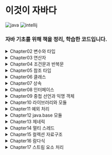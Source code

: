 # 이것이 자바다

![java](https://img.shields.io/badge/Java-24.0.1-blue)
![intellij](https://img.shields.io/badge/IntelliJ%20IDEA%20Community%20Edition-2025.1-lightslategray)

### 자바 기초를 위해 책을 정리, 학습한 코드입니다.

<details>
  <summary>
    Chapter02 변수와 타입
  </summary>

  ___
  &nbsp;&nbsp;&nbsp;&nbsp;&nbsp;2.1 변수 선언
  
  &nbsp;&nbsp;&nbsp;&nbsp;&nbsp;[변수 초기화](https://github.com/w00lam/this-is-java/blob/master/src/ch02/sec01/VariableInitializationExample.java)
  &nbsp;&nbsp;&nbsp;&nbsp;&nbsp;[변수 활용](https://github.com/w00lam/this-is-java/blob/master/src/ch02/sec01/VariableUseExample.java)
  &nbsp;&nbsp;&nbsp;&nbsp;&nbsp;[변수 교환](https://github.com/w00lam/this-is-java/blob/master/src/ch02/sec01/VariableExchangeExample.java)
  ___
  &nbsp;&nbsp;&nbsp;&nbsp;&nbsp;2.2 정수 타입

  &nbsp;&nbsp;&nbsp;&nbsp;&nbsp;[다양한 정수 리터럴](https://github.com/w00lam/this-is-java/blob/master/src/ch02/sec02/IntegerLiteralExample.java)
  &nbsp;&nbsp;&nbsp;&nbsp;&nbsp;[Byte 타입](https://github.com/w00lam/this-is-java/blob/master/src/ch02/sec02/ByteExample.java)
  &nbsp;&nbsp;&nbsp;&nbsp;&nbsp;[Long 타입](https://github.com/w00lam/this-is-java/blob/master/src/ch02/sec02/LongExample.java)
  ___
  &nbsp;&nbsp;&nbsp;&nbsp;&nbsp;2.3 문자 타입

  &nbsp;&nbsp;&nbsp;&nbsp;&nbsp;[문자 타입 예제](https://github.com/w00lam/this-is-java/blob/master/src/ch02/sec03/CharExample.java)
  ___
  &nbsp;&nbsp;&nbsp;&nbsp;&nbsp;2.4 실수 타입

  &nbsp;&nbsp;&nbsp;&nbsp;&nbsp;[실수 타입 예제](https://github.com/w00lam/this-is-java/blob/master/src/ch02/sec04/FloatDoubleExample.java)
  ___
  &nbsp;&nbsp;&nbsp;&nbsp;&nbsp;2.5 논리 타입
  
  &nbsp;&nbsp;&nbsp;&nbsp;&nbsp;[논리 타입 예제](https://github.com/w00lam/this-is-java/blob/master/src/ch02/sec05/BooleanExample.java)
  ___
  &nbsp;&nbsp;&nbsp;&nbsp;&nbsp;2.6 문자열 타입
  
  &nbsp;&nbsp;&nbsp;&nbsp;&nbsp;[이스케이프 문자 사용](https://github.com/w00lam/this-is-java/blob/master/src/ch02/sec06/StringExample.java)
  &nbsp;&nbsp;&nbsp;&nbsp;&nbsp;[텍스트 블록 문법](https://github.com/w00lam/this-is-java/blob/master/src/ch02/sec06/TextBlockExample.java)
  ___
  &nbsp;&nbsp;&nbsp;&nbsp;&nbsp;2.7 자동 타입 변환
  
  &nbsp;&nbsp;&nbsp;&nbsp;&nbsp;[자동 타입 변환 예제](https://github.com/w00lam/this-is-java/blob/master/src/ch02/sec07/PromotionExample.java)
  ___
  &nbsp;&nbsp;&nbsp;&nbsp;&nbsp;2.8 강제 타입 변환

  &nbsp;&nbsp;&nbsp;&nbsp;&nbsp;[강제 타입 변환 예제](https://github.com/w00lam/this-is-java/blob/master/src/ch02/sec08/CastingExample.java)
  ___
  &nbsp;&nbsp;&nbsp;&nbsp;&nbsp;2.9 연산식에서 자동 타입 변환
  
  &nbsp;&nbsp;&nbsp;&nbsp;&nbsp;[자동 타입 변환](https://github.com/w00lam/this-is-java/blob/master/src/ch02/sec09/OperationPromotionExample.java)
  &nbsp;&nbsp;&nbsp;&nbsp;&nbsp;[결합 연산](https://github.com/w00lam/this-is-java/blob/master/src/ch02/sec09/StringConcatExample.java)
  ___
  &nbsp;&nbsp;&nbsp;&nbsp;&nbsp;2.10 문자열을 기본 타입으로 변환
  
  &nbsp;&nbsp;&nbsp;&nbsp;&nbsp;[문자열을 기본 타입으로 변환 예제](https://github.com/w00lam/this-is-java/blob/master/src/ch02/sec10/PrimitiveAndStringConversionExample.java)
  ___
  &nbsp;&nbsp;&nbsp;&nbsp;&nbsp;2.11 변수 사용 범위
  
  &nbsp;&nbsp;&nbsp;&nbsp;&nbsp;[변수 사용 범위 예제](https://github.com/w00lam/this-is-java/blob/master/src/ch02/sec11/VariableScopeExample.java)
  ___
  &nbsp;&nbsp;&nbsp;&nbsp;&nbsp;2.12 콘솔로 변수값 출력
  
  &nbsp;&nbsp;&nbsp;&nbsp;&nbsp;[콘솔로 변수값 출력 예제](https://github.com/w00lam/this-is-java/blob/master/src/ch02/sec12/PrintExample.java)
  ___
  &nbsp;&nbsp;&nbsp;&nbsp;&nbsp;2.13 키보드 입력 데이터를 변수에 저장
  
  &nbsp;&nbsp;&nbsp;&nbsp;&nbsp;[Scanner](https://github.com/w00lam/this-is-java/blob/master/src/ch02/sec13/ScannerExample.java)
  ___
</details>

<details>
  <summary>
    Chapter03 연산자
  </summary>
  
  ___
  &nbsp;&nbsp;&nbsp;&nbsp;&nbsp;3.1 부호/증감 연산자

  &nbsp;&nbsp;&nbsp;&nbsp;&nbsp;[부호 연산](https://github.com/w00lam/this-is-java/blob/master/src/ch03/sec01/SignOperatorExample.java)
  &nbsp;&nbsp;&nbsp;&nbsp;&nbsp;[증감 연산](https://github.com/w00lam/this-is-java/blob/master/src/ch03/sec01/IncreaseDecreaseOperatorExample.java)
  ___
  &nbsp;&nbsp;&nbsp;&nbsp;&nbsp;3.2 산술 연산자
  
  &nbsp;&nbsp;&nbsp;&nbsp;&nbsp;[산술 연산자 예제](https://github.com/w00lam/this-is-java/blob/master/src/ch03/sec02/ArithmeticOperatorExample.java)
  ___
  &nbsp;&nbsp;&nbsp;&nbsp;&nbsp;3.3 오버플로우와 언더플로우

  &nbsp;&nbsp;&nbsp;&nbsp;&nbsp;[오버/언더플로우](https://github.com/w00lam/this-is-java/blob/master/src/ch03/sec03/OverflowUnderflowExample.java)
  ___
  &nbsp;&nbsp;&nbsp;&nbsp;&nbsp;3.4 정확한 계산은 정수 연산으로

  &nbsp;&nbsp;&nbsp;&nbsp;&nbsp;[실수 타입](https://github.com/w00lam/this-is-java/blob/master/src/ch03/sec04/AccuracyExample1.java)
  &nbsp;&nbsp;&nbsp;&nbsp;&nbsp;[정수 타입](https://github.com/w00lam/this-is-java/blob/master/src/ch03/sec04/AccuracyExample2.java)
  ___
  &nbsp;&nbsp;&nbsp;&nbsp;&nbsp;3.5 나눗셈 연산 후 NaN과 Infinity 처리

  &nbsp;&nbsp;&nbsp;&nbsp;&nbsp;[isInfinite과 isNaN](https://github.com/w00lam/this-is-java/blob/master/src/ch03/sec05/InfinityAndNaNCheckExample.java)
  ___
  &nbsp;&nbsp;&nbsp;&nbsp;&nbsp;3.6 비교 연산자

  &nbsp;&nbsp;&nbsp;&nbsp;&nbsp;[비교 연산자 예제](https://github.com/w00lam/this-is-java/blob/master/src/ch03/sec06/CompareOperatorExample.java)
  ___
  &nbsp;&nbsp;&nbsp;&nbsp;&nbsp;3.7 논리 연산자

  &nbsp;&nbsp;&nbsp;&nbsp;&nbsp;[논리 연산자 예제](https://github.com/w00lam/this-is-java/blob/master/src/ch03/sec07/LogicalOperatorExample.java)
  ___
  &nbsp;&nbsp;&nbsp;&nbsp;&nbsp;3.8 비트 논리 연산자

  &nbsp;&nbsp;&nbsp;&nbsp;&nbsp;[비트 논리 연산자 예제](https://github.com/w00lam/this-is-java/blob/master/src/ch03/sec08/BitLogicalExample.java)
  ___
  &nbsp;&nbsp;&nbsp;&nbsp;&nbsp;3.9 비트 이동 연산자

  &nbsp;&nbsp;&nbsp;&nbsp;&nbsp;[이동 연산](https://github.com/w00lam/this-is-java/blob/master/src/ch03/sec09/BitShiftExample1.java)
  &nbsp;&nbsp;&nbsp;&nbsp;&nbsp;[byte 출력](https://github.com/w00lam/this-is-java/blob/master/src/ch03/sec09/BitShiftExample2.java)
  ___
  &nbsp;&nbsp;&nbsp;&nbsp;&nbsp;3.10 대입 연산자

  &nbsp;&nbsp;&nbsp;&nbsp;&nbsp;[대입 연산자 예제](https://github.com/w00lam/this-is-java/blob/master/src/ch03/sec10/AssignmentOperatorExample.java)
  ___
  &nbsp;&nbsp;&nbsp;&nbsp;&nbsp;3.11 삼항(조건) 연산자

  &nbsp;&nbsp;&nbsp;&nbsp;&nbsp;[삼항(조건) 연산자 예제](https://github.com/w00lam/this-is-java/blob/master/src/ch03/sec11/ConditionalOperationExample.java)
  ___
  &nbsp;&nbsp;&nbsp;&nbsp;&nbsp;확인문제

  &nbsp;&nbsp;&nbsp;&nbsp;&nbsp;[Q3](https://github.com/w00lam/this-is-java/blob/master/src/ch03/quiz/Q3/Example.java)
  &nbsp;&nbsp;&nbsp;&nbsp;&nbsp;[Q4](https://github.com/w00lam/this-is-java/blob/master/src/ch03/quiz/Q4/Example.java)
  &nbsp;&nbsp;&nbsp;&nbsp;&nbsp;[Q7](https://github.com/w00lam/this-is-java/blob/master/src/ch03/quiz/Q7/Example.java)
</details>

<details>
  <summary>
    Chapter04 조건문과 반복문
  </summary>
  
  ___
  &nbsp;&nbsp;&nbsp;&nbsp;&nbsp;4.2 if 문
  
  &nbsp;&nbsp;&nbsp;&nbsp;&nbsp;[if 문](https://github.com/w00lam/this-is-java/blob/master/src/ch04/sec02/IfExample.java)
  &nbsp;&nbsp;&nbsp;&nbsp;&nbsp;[if-else 문](https://github.com/w00lam/this-is-java/blob/master/src/ch04/sec02/IfElseExample.java)
  &nbsp;&nbsp;&nbsp;&nbsp;&nbsp;[else-if 문](https://github.com/w00lam/this-is-java/blob/master/src/ch04/sec02/IfElseIfElseExample.java)
  &nbsp;&nbsp;&nbsp;&nbsp;&nbsp;[주사위](https://github.com/w00lam/this-is-java/blob/master/src/ch04/sec02/IfDiceExample.java)
  &nbsp;&nbsp;&nbsp;&nbsp;&nbsp;[if 중첩문](https://github.com/w00lam/this-is-java/blob/master/src/ch04/sec02/IfNestedExample.java)
  ___
  &nbsp;&nbsp;&nbsp;&nbsp;&nbsp;4.3 switch 문 
  
  &nbsp;&nbsp;&nbsp;&nbsp;&nbsp;[주사위](https://github.com/w00lam/this-is-java/blob/master/src/ch04/sec03/SwitchExample.java)
  &nbsp;&nbsp;&nbsp;&nbsp;&nbsp;[switch 문(no break)](https://github.com/w00lam/this-is-java/blob/master/src/ch04/sec03/SwitchNoBreakCaseExample.java)
  &nbsp;&nbsp;&nbsp;&nbsp;&nbsp;[switch 문(char 타입 변수)](https://github.com/w00lam/this-is-java/blob/master/src/ch04/sec03/SwitchCharExample.java)
  &nbsp;&nbsp;&nbsp;&nbsp;&nbsp;[switch 문(표현식)](https://github.com/w00lam/this-is-java/blob/master/src/ch04/sec03/SwitchExpressionsExample.java)
  &nbsp;&nbsp;&nbsp;&nbsp;&nbsp;[switch 문(yield)](https://github.com/w00lam/this-is-java/blob/master/src/ch04/sec03/SwitchValueExample.java)
  ___
  &nbsp;&nbsp;&nbsp;&nbsp;&nbsp;4.4 for 문

  &nbsp;&nbsp;&nbsp;&nbsp;&nbsp;[1~10까지 출력](https://github.com/w00lam/this-is-java/blob/master/src/ch04/sec04/PrintFrom1To10Example.java)
  &nbsp;&nbsp;&nbsp;&nbsp;&nbsp;[1~100까지 합](https://github.com/w00lam/this-is-java/blob/master/src/ch04/sec04/SumFrom1To100Example.java)
  &nbsp;&nbsp;&nbsp;&nbsp;&nbsp;[초기화식에서 부동 소수점 사용](https://github.com/w00lam/this-is-java/blob/master/src/ch04/sec04/FloatCounterExample.java)
  &nbsp;&nbsp;&nbsp;&nbsp;&nbsp;[구구단](https://github.com/w00lam/this-is-java/blob/master/src/ch04/sec04/MultiplicationTableExample.java)
  ___
  &nbsp;&nbsp;&nbsp;&nbsp;&nbsp;4.5 while 문

  &nbsp;&nbsp;&nbsp;&nbsp;&nbsp;[1~10까지 출력](https://github.com/w00lam/this-is-java/blob/master/src/ch04/sec05/PrintFrom1To10Example.java)
  &nbsp;&nbsp;&nbsp;&nbsp;&nbsp;[1~100까지 합](https://github.com/w00lam/this-is-java/blob/master/src/ch04/sec05/SumFrom1To100Example.java)
  &nbsp;&nbsp;&nbsp;&nbsp;&nbsp;[while(true)](https://github.com/w00lam/this-is-java/blob/master/src/ch04/sec05/KeyControlExample.java)
  ___
  &nbsp;&nbsp;&nbsp;&nbsp;&nbsp;4.6 do-while 문

  &nbsp;&nbsp;&nbsp;&nbsp;&nbsp;[do-while 문 예제](https://github.com/w00lam/this-is-java/blob/master/src/ch04/sec06/DoWhileExample.java)
  ___
  &nbsp;&nbsp;&nbsp;&nbsp;&nbsp;4.7 break 문

  &nbsp;&nbsp;&nbsp;&nbsp;&nbsp;[주사위](https://github.com/w00lam/this-is-java/blob/master/src/ch04/sec07/BreakExample.java)
  &nbsp;&nbsp;&nbsp;&nbsp;&nbsp;[라벨(Outter)](https://github.com/w00lam/this-is-java/blob/master/src/ch04/sec07/BreakOutterExample.java)
  ___
  &nbsp;&nbsp;&nbsp;&nbsp;&nbsp;4.8 continue 문

  &nbsp;&nbsp;&nbsp;&nbsp;&nbsp;[continue 문 예제](https://github.com/w00lam/this-is-java/blob/master/src/ch04/sec08/ContinueExample.java)
  ___
  &nbsp;&nbsp;&nbsp;&nbsp;&nbsp;확인문제

  &nbsp;&nbsp;&nbsp;&nbsp;&nbsp;[Q2](https://github.com/w00lam/this-is-java/blob/master/src/ch04/quiz/Q2/Example.java)
  &nbsp;&nbsp;&nbsp;&nbsp;&nbsp;[Q3](https://github.com/w00lam/this-is-java/blob/master/src/ch04/quiz/Q3/Example.java)
  &nbsp;&nbsp;&nbsp;&nbsp;&nbsp;[Q4](https://github.com/w00lam/this-is-java/blob/master/src/ch04/quiz/Q4/Example.java)
  &nbsp;&nbsp;&nbsp;&nbsp;&nbsp;[Q5](https://github.com/w00lam/this-is-java/blob/master/src/ch04/quiz/Q5/Example.java)
  &nbsp;&nbsp;&nbsp;&nbsp;&nbsp;[Q6](https://github.com/w00lam/this-is-java/blob/master/src/ch04/quiz/Q6/Example.java)
  &nbsp;&nbsp;&nbsp;&nbsp;&nbsp;[Q7](https://github.com/w00lam/this-is-java/blob/master/src/ch04/quiz/Q7/Example.java)
  ___
</details>
<details>
  <summary>
    Chapter05 참조 타입
  </summary>

  ___
  &nbsp;&nbsp;&nbsp;&nbsp;&nbsp;5.3 참조 타입 변수의 ==,!=연산

  &nbsp;&nbsp;&nbsp;&nbsp;&nbsp;[==,!=연산 예제](https://github.com/w00lam/this-is-java/blob/master/src/ch05/sec03/ReferenceVariableCompareExample.java)
  ___
  &nbsp;&nbsp;&nbsp;&nbsp;&nbsp;5.4 Null과 NullPointerException

  &nbsp;&nbsp;&nbsp;&nbsp;&nbsp;[NullPointerException](https://github.com/w00lam/this-is-java/blob/master/src/ch05/sec04/NullPointerExceptionExample.java)
  &nbsp;&nbsp;&nbsp;&nbsp;&nbsp;[쓰레기 객체](https://github.com/w00lam/this-is-java/blob/master/src/ch05/sec04/GarbageObjectExample.java)
  ___
  &nbsp;&nbsp;&nbsp;&nbsp;&nbsp;5.5 문자열(String) 타입

  &nbsp;&nbsp;&nbsp;&nbsp;&nbsp;[문자열 비교](https://github.com/w00lam/this-is-java/blob/master/src/ch05/sec05/EqualsExample.java)
  &nbsp;&nbsp;&nbsp;&nbsp;&nbsp;[빈 문자열 비교](https://github.com/w00lam/this-is-java/blob/master/src/ch05/sec05/EmptyStringExample.java)
  &nbsp;&nbsp;&nbsp;&nbsp;&nbsp;[문자 추출](https://github.com/w00lam/this-is-java/blob/master/src/ch05/sec05/CharAtExample.java)
  &nbsp;&nbsp;&nbsp;&nbsp;&nbsp;[문자열 길이](https://github.com/w00lam/this-is-java/blob/master/src/ch05/sec05/LengthExample.java)
  &nbsp;&nbsp;&nbsp;&nbsp;&nbsp;[문자열 대체](https://github.com/w00lam/this-is-java/blob/master/src/ch05/sec05/ReplaceExample.java)
  &nbsp;&nbsp;&nbsp;&nbsp;&nbsp;[문자열 잘라내기](https://github.com/w00lam/this-is-java/blob/master/src/ch05/sec05/SubStringExample.java)
  &nbsp;&nbsp;&nbsp;&nbsp;&nbsp;[문자열 찾기](https://github.com/w00lam/this-is-java/blob/master/src/ch05/sec05/IndexOfContainsExample.java)
  &nbsp;&nbsp;&nbsp;&nbsp;&nbsp;[문자열 분리](https://github.com/w00lam/this-is-java/blob/master/src/ch05/sec05/SplitExample.java)
  ___
  &nbsp;&nbsp;&nbsp;&nbsp;&nbsp;5.6 배열(Array) 타입

  &nbsp;&nbsp;&nbsp;&nbsp;&nbsp;[값 목록으로 배열 생성(1)](https://github.com/w00lam/this-is-java/blob/master/src/ch05/sec06/ArrayCreateByValueListExample1.java)
  &nbsp;&nbsp;&nbsp;&nbsp;&nbsp;[값 목록으로 배열 생성(2)](https://github.com/w00lam/this-is-java/blob/master/src/ch05/sec06/ArrayCreateByValueListExample2.java)
  &nbsp;&nbsp;&nbsp;&nbsp;&nbsp;[new 연산자로 배열 생성](https://github.com/w00lam/this-is-java/blob/master/src/ch05/sec06/ArrayCreateByNewExample.java)
  &nbsp;&nbsp;&nbsp;&nbsp;&nbsp;[배열 길이](https://github.com/w00lam/this-is-java/blob/master/src/ch05/sec06/ArrayLengthExample.java)
  ___
  &nbsp;&nbsp;&nbsp;&nbsp;&nbsp;5.7 다차원 배열
  
  &nbsp;&nbsp;&nbsp;&nbsp;&nbsp;[값 목록으로 다차원 배열 생성](https://github.com/w00lam/this-is-java/blob/master/src/ch05/sec07/MultidimensionalArrayByValueListExample.java)
  &nbsp;&nbsp;&nbsp;&nbsp;&nbsp;[new 연산자로 다차원 배열 생성](https://github.com/w00lam/this-is-java/blob/master/src/ch05/sec07/MultidimensionalArrayByNewExample.java)
  ___
  &nbsp;&nbsp;&nbsp;&nbsp;&nbsp;5.8 객체를 참조하는 배열

  &nbsp;&nbsp;&nbsp;&nbsp;&nbsp;[객체를 참조하는 배열 예제](https://github.com/w00lam/this-is-java/blob/master/src/ch05/sec08/ArrayReferenceObjectExample.java)
  ___
  &nbsp;&nbsp;&nbsp;&nbsp;&nbsp;5.9 배열 복사

  &nbsp;&nbsp;&nbsp;&nbsp;&nbsp;[for 문을 이용해 복사](https://github.com/w00lam/this-is-java/blob/master/src/ch05/sec09/ArrayCopyByForExample.java)
  &nbsp;&nbsp;&nbsp;&nbsp;&nbsp;[System.arraycopy() 메소드](https://github.com/w00lam/this-is-java/blob/master/src/ch05/sec09/ArrayCopyExample.java)
  ___
  &nbsp;&nbsp;&nbsp;&nbsp;&nbsp;5.10 배열 항목 반복을 위한 향상된 for 문

  &nbsp;&nbsp;&nbsp;&nbsp;&nbsp;[향상된 for 문 예제](https://github.com/w00lam/this-is-java/blob/master/src/ch05/sec10/AdvancedForExample.java)
  ___
  &nbsp;&nbsp;&nbsp;&nbsp;&nbsp;5.11 main() 메소드의 String[] 매개변수 용도

  &nbsp;&nbsp;&nbsp;&nbsp;&nbsp;[main() 메소드의 String[] 매개변수 용도 예제](https://github.com/w00lam/this-is-java/blob/master/src/ch05/sec11/MainStringArrayArgument.java)
  ___
  &nbsp;&nbsp;&nbsp;&nbsp;&nbsp;5.12 열거(Enum) 타입

  &nbsp;&nbsp;&nbsp;&nbsp;&nbsp;[열거(Enum) 타입 예제](https://github.com/w00lam/this-is-java/tree/master/src/ch05/sec12)
  ___
  &nbsp;&nbsp;&nbsp;&nbsp;&nbsp;확인문제

  &nbsp;&nbsp;&nbsp;&nbsp;&nbsp;[Q7](https://github.com/w00lam/this-is-java/blob/master/src/ch05/quiz/Q7/Example.java)
  &nbsp;&nbsp;&nbsp;&nbsp;&nbsp;[Q8](https://github.com/w00lam/this-is-java/blob/master/src/ch05/quiz/Q8/Example.java)
  &nbsp;&nbsp;&nbsp;&nbsp;&nbsp;[Q9](https://github.com/w00lam/this-is-java/blob/master/src/ch05/quiz/Q9/Example.java)
  ___
</details>
<details>
  <summary>
    Chapter06 클래스
  </summary>

  ___
  &nbsp;&nbsp;&nbsp;&nbsp;&nbsp;6.3 클래스 선언

  &nbsp;&nbsp;&nbsp;&nbsp;&nbsp;[복수 개의 클래스 선언](https://github.com/w00lam/this-is-java/blob/master/src/ch06/sec03/SportsCar.java)
  ___
  &nbsp;&nbsp;&nbsp;&nbsp;&nbsp;6.4 객체 생성과 클래스 변수

  &nbsp;&nbsp;&nbsp;&nbsp;&nbsp;[클래스 선언과 객체 생성](https://github.com/w00lam/this-is-java/tree/master/src/ch06/sec04)
  ___
  &nbsp;&nbsp;&nbsp;&nbsp;&nbsp;6.6 필드 선언과 사용

  &nbsp;&nbsp;&nbsp;&nbsp;&nbsp;[필드 선언](https://github.com/w00lam/this-is-java/tree/master/src/ch06/sec06/exam01)
  &nbsp;&nbsp;&nbsp;&nbsp;&nbsp;[필드 사용](https://github.com/w00lam/this-is-java/tree/master/src/ch06/sec06/exam02)
  ___
  &nbsp;&nbsp;&nbsp;&nbsp;&nbsp;6.7 생성자 선언과 호출

  &nbsp;&nbsp;&nbsp;&nbsp;&nbsp;[생성자 선언](https://github.com/w00lam/this-is-java/tree/master/src/ch06/sec07/exam01)
  &nbsp;&nbsp;&nbsp;&nbsp;&nbsp;[필드 초기화(1)](https://github.com/w00lam/this-is-java/tree/master/src/ch06/sec07/exam02)
  &nbsp;&nbsp;&nbsp;&nbsp;&nbsp;[필드 초기화(2)](https://github.com/w00lam/this-is-java/blob/master/src/ch06/sec07/exam03/Korean.java)
  &nbsp;&nbsp;&nbsp;&nbsp;&nbsp;[생성자 오버로딩](https://github.com/w00lam/this-is-java/tree/master/src/ch06/sec07/exam04)
  &nbsp;&nbsp;&nbsp;&nbsp;&nbsp;[다른 생성자 호출](https://github.com/w00lam/this-is-java/tree/master/src/ch06/sec07/exam05)
  ___
  &nbsp;&nbsp;&nbsp;&nbsp;&nbsp;6.8 메소드 선언과 호출

  &nbsp;&nbsp;&nbsp;&nbsp;&nbsp;[메소드 선언](https://github.com/w00lam/this-is-java/blob/master/src/ch06/sec08/exam01/Calculator.java)
  &nbsp;&nbsp;&nbsp;&nbsp;&nbsp;[메소드 호출](https://github.com/w00lam/this-is-java/blob/master/src/ch06/sec08/exam01/CalculatorExample.java)
  &nbsp;&nbsp;&nbsp;&nbsp;&nbsp;[가변길이 매개변수](https://github.com/w00lam/this-is-java/tree/master/src/ch06/sec08/exam02)
  &nbsp;&nbsp;&nbsp;&nbsp;&nbsp;[return 문](https://github.com/w00lam/this-is-java/tree/master/src/ch06/sec08/exam03)
  &nbsp;&nbsp;&nbsp;&nbsp;&nbsp;[메소드 오버로딩](https://github.com/w00lam/this-is-java/tree/master/src/ch06/sec08/exam04)
  ___
  &nbsp;&nbsp;&nbsp;&nbsp;&nbsp;6.9 인스턴스 멤버

  &nbsp;&nbsp;&nbsp;&nbsp;&nbsp;[this 키워드](https://github.com/w00lam/this-is-java/tree/master/src/ch06/sec09)
  ___
  &nbsp;&nbsp;&nbsp;&nbsp;&nbsp;6.10 정적 멤버

  &nbsp;&nbsp;&nbsp;&nbsp;&nbsp;[정적 멤버 선언과 사용](https://github.com/w00lam/this-is-java/tree/master/src/ch06/sec10/exam01)
  &nbsp;&nbsp;&nbsp;&nbsp;&nbsp;[정적 블록](https://github.com/w00lam/this-is-java/tree/master/src/ch06/sec10/exam02)
  &nbsp;&nbsp;&nbsp;&nbsp;&nbsp;[인스턴스 멤버 사용 불가](https://github.com/w00lam/this-is-java/tree/master/src/ch06/sec10/exam03)
  ___
  &nbsp;&nbsp;&nbsp;&nbsp;&nbsp;6.11 final 필드와 상수

  &nbsp;&nbsp;&nbsp;&nbsp;&nbsp;[final 필드 선언](https://github.com/w00lam/this-is-java/tree/master/src/ch06/sec11/exam01)
  &nbsp;&nbsp;&nbsp;&nbsp;&nbsp;[상수 선언](https://github.com/w00lam/this-is-java/tree/master/src/ch06/sec11/exam02)
  ___
  &nbsp;&nbsp;&nbsp;&nbsp;&nbsp;6.12 패키지

  &nbsp;&nbsp;&nbsp;&nbsp;&nbsp;[import 문](https://github.com/w00lam/this-is-java/tree/master/src/ch06/sec12)
  ___
  &nbsp;&nbsp;&nbsp;&nbsp;&nbsp;6.13 접근 제한자

  &nbsp;&nbsp;&nbsp;&nbsp;&nbsp;[클래스의 접근 제한](https://github.com/w00lam/this-is-java/tree/master/src/ch06/sec13/exam01)
  &nbsp;&nbsp;&nbsp;&nbsp;&nbsp;[생성자의 접근 제한](https://github.com/w00lam/this-is-java/tree/master/src/ch06/sec13/exam02)
  &nbsp;&nbsp;&nbsp;&nbsp;&nbsp;[필드와 메소드의 접근 제한](https://github.com/w00lam/this-is-java/tree/master/src/ch06/sec13/exam03)
  ___
  &nbsp;&nbsp;&nbsp;&nbsp;&nbsp;6.14 Getter와 Setter

  &nbsp;&nbsp;&nbsp;&nbsp;&nbsp;[Getter와 Setter 예제](https://github.com/w00lam/this-is-java/tree/master/src/ch06/sec14)
  ___
  &nbsp;&nbsp;&nbsp;&nbsp;&nbsp;6.15 싱글톤 패턴

  &nbsp;&nbsp;&nbsp;&nbsp;&nbsp;[싱글톤 패턴 코드](https://github.com/w00lam/this-is-java/tree/master/src/ch06/sec15)
  ___
  &nbsp;&nbsp;&nbsp;&nbsp;&nbsp;확인문제

  &nbsp;&nbsp;&nbsp;&nbsp;&nbsp;[Q13](https://github.com/w00lam/this-is-java/blob/master/src/ch06/quiz/Q13/Member.java)
  &nbsp;&nbsp;&nbsp;&nbsp;&nbsp;[Q14](https://github.com/w00lam/this-is-java/blob/master/src/ch06/quiz/Q14/Member.java)
  &nbsp;&nbsp;&nbsp;&nbsp;&nbsp;[Q15](https://github.com/w00lam/this-is-java/blob/master/src/ch06/quiz/Q15/Member.java)
  &nbsp;&nbsp;&nbsp;&nbsp;&nbsp;[Q16](https://github.com/w00lam/this-is-java/blob/master/src/ch06/quiz/Q16/Printer.java)
  &nbsp;&nbsp;&nbsp;&nbsp;&nbsp;[Q17](https://github.com/w00lam/this-is-java/blob/master/src/ch06/quiz/Q17/Printer.java)
  &nbsp;&nbsp;&nbsp;&nbsp;&nbsp;[Q18](https://github.com/w00lam/this-is-java/blob/master/src/ch06/quiz/Q18/ShopService.java)
  &nbsp;&nbsp;&nbsp;&nbsp;&nbsp;[Q19](https://github.com/w00lam/this-is-java/blob/master/src/ch06/quiz/Q19/Account.java)
  &nbsp;&nbsp;&nbsp;&nbsp;&nbsp;[Q20](https://github.com/w00lam/this-is-java/tree/master/src/ch06/quiz/Q20)
  ___
</details>
<details>
  <summary>
    Chapter07 상속
  </summary>

  ___
  &nbsp;&nbsp;&nbsp;&nbsp;&nbsp;7.2 클래스 상속

  &nbsp;&nbsp;&nbsp;&nbsp;&nbsp;[상속(extends)](https://github.com/w00lam/this-is-java/tree/master/src/ch07/sec02)
  ___
  &nbsp;&nbsp;&nbsp;&nbsp;&nbsp;7.3 부모 생성자 호출

  &nbsp;&nbsp;&nbsp;&nbsp;&nbsp;[부모 클래스(기본 생성자)](https://github.com/w00lam/this-is-java/tree/master/src/ch07/sec03/exam01)
  &nbsp;&nbsp;&nbsp;&nbsp;&nbsp;[부모 클래스(매개변수 생성자)](https://github.com/w00lam/this-is-java/tree/master/src/ch07/sec03/exam02)
  ___
  &nbsp;&nbsp;&nbsp;&nbsp;&nbsp;7.4 메소드 재정의

  &nbsp;&nbsp;&nbsp;&nbsp;&nbsp;[메소드 오버라이딩](https://github.com/w00lam/this-is-java/tree/master/src/ch07/sec04/exam01)
  &nbsp;&nbsp;&nbsp;&nbsp;&nbsp;[부모 메소드 호출](https://github.com/w00lam/this-is-java/tree/master/src/ch07/sec04/exam02)
  ___
  &nbsp;&nbsp;&nbsp;&nbsp;&nbsp;7.5 final 클래스와 final 메소드

  &nbsp;&nbsp;&nbsp;&nbsp;&nbsp;[final 클래스](https://github.com/w00lam/this-is-java/tree/master/src/ch07/sec05/exam01)
  &nbsp;&nbsp;&nbsp;&nbsp;&nbsp;[final 메소드](https://github.com/w00lam/this-is-java/tree/master/src/ch07/sec05/exam02)
  ___
  &nbsp;&nbsp;&nbsp;&nbsp;&nbsp;7.6 protected 접근 제한자

  &nbsp;&nbsp;&nbsp;&nbsp;&nbsp;[protected 예제](https://github.com/w00lam/this-is-java/tree/master/src/ch07/sec06)
  ___
  &nbsp;&nbsp;&nbsp;&nbsp;&nbsp;7.7 타입 변환

  &nbsp;&nbsp;&nbsp;&nbsp;&nbsp;[자동 타입 변환](https://github.com/w00lam/this-is-java/blob/master/src/ch07/sec07/exam01/PromotionExample.java)
  &nbsp;&nbsp;&nbsp;&nbsp;&nbsp;[자동 타입 변환(오버라이딩)](https://github.com/w00lam/this-is-java/tree/master/src/ch07/sec07/exam02)
  &nbsp;&nbsp;&nbsp;&nbsp;&nbsp;[강제 타입 변환](https://github.com/w00lam/this-is-java/tree/master/src/ch07/sec07/exam03)
  ___
  &nbsp;&nbsp;&nbsp;&nbsp;&nbsp;7.8 다형성

  &nbsp;&nbsp;&nbsp;&nbsp;&nbsp;[필드 다형성](https://github.com/w00lam/this-is-java/tree/master/src/ch07/sec08/exam01)
  &nbsp;&nbsp;&nbsp;&nbsp;&nbsp;[매개변수 다형성](https://github.com/w00lam/this-is-java/tree/master/src/ch07/sec08/exam02)
  ___
  &nbsp;&nbsp;&nbsp;&nbsp;&nbsp;7.9 객체 타입 확인

  &nbsp;&nbsp;&nbsp;&nbsp;&nbsp;[객체 타입 확인 예제](https://github.com/w00lam/this-is-java/tree/master/src/ch07/sec09)
  ___
  &nbsp;&nbsp;&nbsp;&nbsp;&nbsp;7.10 추상 클래스

  &nbsp;&nbsp;&nbsp;&nbsp;&nbsp;[추상 클래스 선언](https://github.com/w00lam/this-is-java/tree/master/src/ch07/sec10/exam01)
  &nbsp;&nbsp;&nbsp;&nbsp;&nbsp;[추상 메소드와 재정의](https://github.com/w00lam/this-is-java/tree/master/src/ch07/sec10/exam02)
  ___
  &nbsp;&nbsp;&nbsp;&nbsp;&nbsp;7.11 봉인된 클래스

  &nbsp;&nbsp;&nbsp;&nbsp;&nbsp;[봉인된 클래스 예제](https://github.com/w00lam/this-is-java/tree/master/src/ch07/sec11)
  ___
  &nbsp;&nbsp;&nbsp;&nbsp;&nbsp;확인문제

  &nbsp;&nbsp;&nbsp;&nbsp;&nbsp;[Q11](https://github.com/w00lam/this-is-java/tree/master/src/ch07/quiz/Q11)
  &nbsp;&nbsp;&nbsp;&nbsp;&nbsp;[Q12](https://github.com/w00lam/this-is-java/tree/master/src/ch07/quiz/Q12)
  ___
</details>
<details>
  <summary>
    Chapter08 인터페이스
  </summary>

  ___
  &nbsp;&nbsp;&nbsp;&nbsp;&nbsp;8.2 인터페이스와 구현 클래스 선언

  &nbsp;&nbsp;&nbsp;&nbsp;&nbsp;[인터페이스 예제](https://github.com/w00lam/this-is-java/tree/master/src/ch08/sec02)
  ___
  &nbsp;&nbsp;&nbsp;&nbsp;&nbsp;8.3 상수 필드

  &nbsp;&nbsp;&nbsp;&nbsp;&nbsp;[상수 필드 예제](https://github.com/w00lam/this-is-java/tree/master/src/ch08/sec03)
  ___
  &nbsp;&nbsp;&nbsp;&nbsp;&nbsp;8.4 추상 메소드

  &nbsp;&nbsp;&nbsp;&nbsp;&nbsp;[추상 메소드 예제](https://github.com/w00lam/this-is-java/tree/master/src/ch08/sec04)
  ___
  &nbsp;&nbsp;&nbsp;&nbsp;&nbsp;8.5 디폴트 메소드

  &nbsp;&nbsp;&nbsp;&nbsp;&nbsp;[디폴트 메소드 예제](https://github.com/w00lam/this-is-java/tree/master/src/ch08/sec05)
  ___
  &nbsp;&nbsp;&nbsp;&nbsp;&nbsp;8.6 정적 메소드

  &nbsp;&nbsp;&nbsp;&nbsp;&nbsp;[정적 메소드 예제](https://github.com/w00lam/this-is-java/tree/master/src/ch08/sec06)
  ___
  &nbsp;&nbsp;&nbsp;&nbsp;&nbsp;8.7 private 메소드

  &nbsp;&nbsp;&nbsp;&nbsp;&nbsp;[private 메소드 예제](https://github.com/w00lam/this-is-java/tree/master/src/ch08/sec07)
  ___
  &nbsp;&nbsp;&nbsp;&nbsp;&nbsp;8.8 다중 인터페이스 구현

  &nbsp;&nbsp;&nbsp;&nbsp;&nbsp;[다중 인터페이스 구현 예제](https://github.com/w00lam/this-is-java/tree/master/src/ch08/sec08)
  ___
  &nbsp;&nbsp;&nbsp;&nbsp;&nbsp;8.9 인터페이스 상속

  &nbsp;&nbsp;&nbsp;&nbsp;&nbsp;[인터페이스 상속 예제](https://github.com/w00lam/this-is-java/tree/master/src/ch08/sec09)
  ___
  &nbsp;&nbsp;&nbsp;&nbsp;&nbsp;8.10 타입 변환

  &nbsp;&nbsp;&nbsp;&nbsp;&nbsp;[자동 타입 변환](https://github.com/w00lam/this-is-java/tree/master/src/ch08/sec10/exam01)
  &nbsp;&nbsp;&nbsp;&nbsp;&nbsp;[강제 타입 변환](https://github.com/w00lam/this-is-java/tree/master/src/ch08/sec10/exam02)
  ___
  &nbsp;&nbsp;&nbsp;&nbsp;&nbsp;8.11 다형성

  &nbsp;&nbsp;&nbsp;&nbsp;&nbsp;[필드의 다형성](https://github.com/w00lam/this-is-java/tree/master/src/ch08/sec11/exam01)
  &nbsp;&nbsp;&nbsp;&nbsp;&nbsp;[매개변수의 다형성](https://github.com/w00lam/this-is-java/tree/master/src/ch08/sec11/exam02)
  ___
  &nbsp;&nbsp;&nbsp;&nbsp;&nbsp;8.12 객체 타입 확인

  &nbsp;&nbsp;&nbsp;&nbsp;&nbsp;[객체 타입 확인 예제](https://github.com/w00lam/this-is-java/tree/master/src/ch08/sec12)
  ___
  &nbsp;&nbsp;&nbsp;&nbsp;&nbsp;8.13 봉인된 인터페이스

  &nbsp;&nbsp;&nbsp;&nbsp;&nbsp;[봉인된 인터페이스 예제](https://github.com/w00lam/this-is-java/tree/master/src/ch08/sec13)
  ___
  &nbsp;&nbsp;&nbsp;&nbsp;&nbsp;확인문제

  &nbsp;&nbsp;&nbsp;&nbsp;&nbsp;[Q5](https://github.com/w00lam/this-is-java/tree/master/src/ch08/quiz/Q5)
  &nbsp;&nbsp;&nbsp;&nbsp;&nbsp;[Q6](https://github.com/w00lam/this-is-java/tree/master/src/ch08/quiz/Q6)
  &nbsp;&nbsp;&nbsp;&nbsp;&nbsp;[Q7](https://github.com/w00lam/this-is-java/tree/master/src/ch08/quiz/Q7)
  &nbsp;&nbsp;&nbsp;&nbsp;&nbsp;[Q8](https://github.com/w00lam/this-is-java/tree/master/src/ch08/quiz/Q8)
  ___
</details>
<details>
  <summary>
    Chapter09 중첩 선언과 익명 객체
  </summary>

  ___
  &nbsp;&nbsp;&nbsp;&nbsp;&nbsp;9.2 인스턴스 멤버 클래스

  &nbsp;&nbsp;&nbsp;&nbsp;&nbsp;[인스턴스 멤버 클래스 선언과 호출](https://github.com/w00lam/this-is-java/tree/master/src/ch09/sec02/exam01)
  &nbsp;&nbsp;&nbsp;&nbsp;&nbsp;[인스턴스 클래스 내부](https://github.com/w00lam/this-is-java/tree/master/src/ch09/sec02/exam02)
  ___
  &nbsp;&nbsp;&nbsp;&nbsp;&nbsp;9.3 정적 멤버 클래스

  &nbsp;&nbsp;&nbsp;&nbsp;&nbsp;[정적 멤버 클래스 선언과 호출](https://github.com/w00lam/this-is-java/tree/master/src/ch09/sec03/exam01)
  &nbsp;&nbsp;&nbsp;&nbsp;&nbsp;[정적 멤버 클래스 내부](https://github.com/w00lam/this-is-java/tree/master/src/ch09/sec03/exam02)
  ___
  &nbsp;&nbsp;&nbsp;&nbsp;&nbsp;9.4 로컬 클래스

  &nbsp;&nbsp;&nbsp;&nbsp;&nbsp;[로컬 클래스 선언과 객체 생성](https://github.com/w00lam/this-is-java/tree/master/src/ch09/sec04/exam01)
  &nbsp;&nbsp;&nbsp;&nbsp;&nbsp;[로컬 클래스 내부](https://github.com/w00lam/this-is-java/tree/master/src/ch09/sec04/exam02)
  &nbsp;&nbsp;&nbsp;&nbsp;&nbsp;[로컬 클래스에서 로컬변수의 사용](https://github.com/w00lam/this-is-java/tree/master/src/ch09/sec04/exam03)
  ___
  &nbsp;&nbsp;&nbsp;&nbsp;&nbsp;9.5 바깥 멤버 접근

  &nbsp;&nbsp;&nbsp;&nbsp;&nbsp;[바깥 클래스의 멤버 접근 제한](https://github.com/w00lam/this-is-java/tree/master/src/ch09/sec05/exam01)
  &nbsp;&nbsp;&nbsp;&nbsp;&nbsp;[바깥 클래스의 객체 접근](https://github.com/w00lam/this-is-java/tree/master/src/ch09/sec05/exam02)
  ___
  &nbsp;&nbsp;&nbsp;&nbsp;&nbsp;9.6 중첩 인터페이스

  &nbsp;&nbsp;&nbsp;&nbsp;&nbsp;[중첩 인터페이스 선언](https://github.com/w00lam/this-is-java/tree/master/src/ch09/sec06/exam01)
  &nbsp;&nbsp;&nbsp;&nbsp;&nbsp;[필드와 Setter 추가](https://github.com/w00lam/this-is-java/tree/master/src/ch09/sec06/exam02)
  &nbsp;&nbsp;&nbsp;&nbsp;&nbsp;[메소드 선언과 호출](https://github.com/w00lam/this-is-java/tree/master/src/ch09/sec06/exam03)
  ___
  &nbsp;&nbsp;&nbsp;&nbsp;&nbsp;9.7 익명 객체

  &nbsp;&nbsp;&nbsp;&nbsp;&nbsp;[익명 자식 객체](https://github.com/w00lam/this-is-java/tree/master/src/ch09/sec07/exam01)
  &nbsp;&nbsp;&nbsp;&nbsp;&nbsp;[익명 구현 객체](https://github.com/w00lam/this-is-java/tree/master/src/ch09/sec07/exam02)
  &nbsp;&nbsp;&nbsp;&nbsp;&nbsp;[9.6 예제 수정](https://github.com/w00lam/this-is-java/tree/master/src/ch09/sec07/exam03)
  ___
  &nbsp;&nbsp;&nbsp;&nbsp;&nbsp;확인문제

  &nbsp;&nbsp;&nbsp;&nbsp;&nbsp;[Q4](https://github.com/w00lam/this-is-java/tree/master/src/ch09/quiz/Q4)
  &nbsp;&nbsp;&nbsp;&nbsp;&nbsp;[Q5](https://github.com/w00lam/this-is-java/tree/master/src/ch09/quiz/Q5)
  &nbsp;&nbsp;&nbsp;&nbsp;&nbsp;[Q6](https://github.com/w00lam/this-is-java/tree/master/src/ch09/quiz/Q6)
  ___
</details>
<details>
  <summary>
    Chapter10 라이브러리와 모듈
  </summary>

  ___
  &nbsp;&nbsp;&nbsp;&nbsp;&nbsp;10.1 라이브러리
  
  &nbsp;&nbsp;&nbsp;&nbsp;&nbsp;[my_lib 라이브러리 생성](https://github.com/w00lam/my-lib/tree/master/src)
  &nbsp;&nbsp;&nbsp;&nbsp;&nbsp;[my_application_1 생성](https://github.com/w00lam/my-application-1)
  ___
  &nbsp;&nbsp;&nbsp;&nbsp;&nbsp;10.3 응용프로그램 모듈화

  &nbsp;&nbsp;&nbsp;&nbsp;&nbsp;[my_module_a 생성](https://github.com/w00lam/my-application-2/tree/master/my-module-a/src)
  &nbsp;&nbsp;&nbsp;&nbsp;&nbsp;[my_module_b 생성](https://github.com/w00lam/my-application-2/tree/master/my-module-b/src)
  &nbsp;&nbsp;&nbsp;&nbsp;&nbsp;[my_application_2 생성](https://github.com/w00lam/my-application-2/tree/master/src)
  ___
  &nbsp;&nbsp;&nbsp;&nbsp;&nbsp;10.4 모듈 배포용 JAR 파일

  &nbsp;&nbsp;&nbsp;&nbsp;&nbsp;[my_application_3 생성](https://github.com/w00lam/my-application-3)
  ___
  &nbsp;&nbsp;&nbsp;&nbsp;&nbsp;10.5 패키지 은닉

  &nbsp;&nbsp;&nbsp;&nbsp;&nbsp;[패키지 은닉 예제](https://github.com/w00lam/my-application-2/tree/10.5)
  ___
  &nbsp;&nbsp;&nbsp;&nbsp;&nbsp;10.6 전이 의존
  
  &nbsp;&nbsp;&nbsp;&nbsp;&nbsp;[전이 의존 예제](https://github.com/w00lam/my-application-2/tree/10.6)
  ___
  &nbsp;&nbsp;&nbsp;&nbsp;&nbsp;10.7 집합 모듈

  &nbsp;&nbsp;&nbsp;&nbsp;&nbsp;[집합 모듈 예제](https://github.com/w00lam/my-application-2/tree/10.7)
  ___
</details>
<details>
  <summary>
    Chapter11 예외 처리
  </summary>

  ___
  &nbsp;&nbsp;&nbsp;&nbsp;&nbsp;11.2 예외 처리 코드

  &nbsp;&nbsp;&nbsp;&nbsp;&nbsp;[NullPointerException 발생](https://github.com/w00lam/this-is-java/blob/master/src/ch11/sec02/exam01/ExceptionHandlingExample1.java)
  &nbsp;&nbsp;&nbsp;&nbsp;&nbsp;[NullPointerException 처리](https://github.com/w00lam/this-is-java/blob/master/src/ch11/sec02/exam01/ExceptionHandlingExample2.java)
  &nbsp;&nbsp;&nbsp;&nbsp;&nbsp;[ClassNotFoundExceptoin 처리](https://github.com/w00lam/this-is-java/blob/master/src/ch11/sec02/exam02/ExceptionHandlingExample.java)
  ___
  &nbsp;&nbsp;&nbsp;&nbsp;&nbsp;11.3 예외 종류에 따른 처리

  &nbsp;&nbsp;&nbsp;&nbsp;&nbsp;[ArrayIndexOutOfBoundsException & NumberFormatException 처리](https://github.com/w00lam/this-is-java/blob/master/src/ch11/sec03/exam01/ExceptionHandlingExample.java)
  &nbsp;&nbsp;&nbsp;&nbsp;&nbsp;[하위 클래스 catch 블록 먼저 작성](https://github.com/w00lam/this-is-java/blob/master/src/ch11/sec03/exam02/ExceptionHandlingExample.java)
  &nbsp;&nbsp;&nbsp;&nbsp;&nbsp;[예외 클래스를 기호|로 연결](https://github.com/w00lam/this-is-java/blob/master/src/ch11/sec03/exam03/ExceptionHandlingExample.java)
  ___
  &nbsp;&nbsp;&nbsp;&nbsp;&nbsp;11.4 리소스 자동 닫기

  &nbsp;&nbsp;&nbsp;&nbsp;&nbsp;[try-with-resource 블록](https://github.com/w00lam/this-is-java/tree/master/src/ch11/sec04)
  ___
  &nbsp;&nbsp;&nbsp;&nbsp;&nbsp;11.5 예외 떠넘기기
  
  &nbsp;&nbsp;&nbsp;&nbsp;&nbsp;[예외 떠넘기기 예제](https://github.com/w00lam/this-is-java/blob/master/src/ch11/sec05/ThrowsExample1.java)
  &nbsp;&nbsp;&nbsp;&nbsp;&nbsp;[나열해야 할 예외 클래스가 많을 경우](https://github.com/w00lam/this-is-java/blob/master/src/ch11/sec05/ThrowsExample2.java)
  ___
  &nbsp;&nbsp;&nbsp;&nbsp;&nbsp;11.6 사용자 정의 예외

  &nbsp;&nbsp;&nbsp;&nbsp;&nbsp;[사용자 정의 예외 예제](https://github.com/w00lam/this-is-java/tree/master/src/ch11/sec06)
  ___
  &nbsp;&nbsp;&nbsp;&nbsp;&nbsp;확인문제

  &nbsp;&nbsp;&nbsp;&nbsp;&nbsp;[Q7](https://github.com/w00lam/this-is-java/tree/master/src/ch11/quiz/Q7)
  &nbsp;&nbsp;&nbsp;&nbsp;&nbsp;[Q8](https://github.com/w00lam/this-is-java/tree/master/src/ch11/quiz/Q8)
  ___
</details>
<details>
  <summary>
    Chapter12 java.base 모듈
  </summary>

  ___
  &nbsp;&nbsp;&nbsp;&nbsp;&nbsp;12.3 Object 클래스

  &nbsp;&nbsp;&nbsp;&nbsp;&nbsp;[객체 동등 비교](https://github.com/w00lam/this-is-java/tree/master/src/ch12/sec03/exam01)
  &nbsp;&nbsp;&nbsp;&nbsp;&nbsp;[객체 해시코드](https://github.com/w00lam/this-is-java/tree/master/src/ch12/sec03/exam02)
  &nbsp;&nbsp;&nbsp;&nbsp;&nbsp;[객체 문자 정보](https://github.com/w00lam/this-is-java/tree/master/src/ch12/sec03/exam03)
  &nbsp;&nbsp;&nbsp;&nbsp;&nbsp;[레코드 선언](https://github.com/w00lam/this-is-java/tree/master/src/ch12/sec03/exam04)
  &nbsp;&nbsp;&nbsp;&nbsp;&nbsp;[롬복 사용하기(수정필요)]()
  ___
  &nbsp;&nbsp;&nbsp;&nbsp;&nbsp;12.4 Ststem 클래스

  &nbsp;&nbsp;&nbsp;&nbsp;&nbsp;[콘솔 출력](https://github.com/w00lam/this-is-java/blob/master/src/ch12/sec04/ErrExample.java)
  &nbsp;&nbsp;&nbsp;&nbsp;&nbsp;[키보드 출력](https://github.com/w00lam/this-is-java/blob/master/src/ch12/sec04/InExample.java)
  &nbsp;&nbsp;&nbsp;&nbsp;&nbsp;[프로세스 종료](https://github.com/w00lam/this-is-java/blob/master/src/ch12/sec04/ExitExample.java)
  &nbsp;&nbsp;&nbsp;&nbsp;&nbsp;[진행 시간 읽기](https://github.com/w00lam/this-is-java/blob/master/src/ch12/sec04/MeasureRunTimeExample.java)
  &nbsp;&nbsp;&nbsp;&nbsp;&nbsp;[시스템 프로퍼티 읽기](https://github.com/w00lam/this-is-java/blob/master/src/ch12/sec04/GetPropertyExample.java)
  ___
  &nbsp;&nbsp;&nbsp;&nbsp;&nbsp;12.5 문자열 클래스

  &nbsp;&nbsp;&nbsp;&nbsp;&nbsp;[String 클래스](https://github.com/w00lam/this-is-java/blob/master/src/ch12/sec05/BytesToStringExample.java)
  &nbsp;&nbsp;&nbsp;&nbsp;&nbsp;[StringBuilder 클래스](https://github.com/w00lam/this-is-java/blob/master/src/ch12/sec05/StringBuilderExample.java)
  &nbsp;&nbsp;&nbsp;&nbsp;&nbsp;[StringTokenizer 클래스](https://github.com/w00lam/this-is-java/blob/master/src/ch12/sec05/StringTokenizerExample.java)
  ___
  &nbsp;&nbsp;&nbsp;&nbsp;&nbsp;12.6 포장 클래스

  &nbsp;&nbsp;&nbsp;&nbsp;&nbsp;[박싱과 언박싱](https://github.com/w00lam/this-is-java/blob/master/src/ch12/sec06/BoxingUnBoxingExample.java)
  &nbsp;&nbsp;&nbsp;&nbsp;&nbsp;[포장 값 비교](https://github.com/w00lam/this-is-java/blob/master/src/ch12/sec06/ValueCompareExample.java)
  ___
  &nbsp;&nbsp;&nbsp;&nbsp;&nbsp;12.7 수학 클래스

  &nbsp;&nbsp;&nbsp;&nbsp;&nbsp;[Math 클래스](https://github.com/w00lam/this-is-java/blob/master/src/ch12/sec07/MathExample.java)
  &nbsp;&nbsp;&nbsp;&nbsp;&nbsp;[Random 클래스](https://github.com/w00lam/this-is-java/blob/master/src/ch12/sec07/RandomExample.java)
  ___
  &nbsp;&nbsp;&nbsp;&nbsp;&nbsp;12.8 날짜와 시간 클래스

  &nbsp;&nbsp;&nbsp;&nbsp;&nbsp;[Date 클래스](https://github.com/w00lam/this-is-java/blob/master/src/ch12/sec08/DateExample.java)
  &nbsp;&nbsp;&nbsp;&nbsp;&nbsp;[Calendar 클래스](https://github.com/w00lam/this-is-java/blob/master/src/ch12/sec08/CalendarExample.java)
  &nbsp;&nbsp;&nbsp;&nbsp;&nbsp;[TimeZone 객체](https://github.com/w00lam/this-is-java/blob/master/src/ch12/sec08/LosAngelesExample.java)
  &nbsp;&nbsp;&nbsp;&nbsp;&nbsp;[시간대 ID](https://github.com/w00lam/this-is-java/blob/master/src/ch12/sec08/PrintTimeZoneID.java)
  &nbsp;&nbsp;&nbsp;&nbsp;&nbsp;[날짜와 시간 조작](https://github.com/w00lam/this-is-java/blob/master/src/ch12/sec08/DateTimeOperationExample.java)
  &nbsp;&nbsp;&nbsp;&nbsp;&nbsp;[날짜와 시간 비교](https://github.com/w00lam/this-is-java/blob/master/src/ch12/sec08/DateTimeCompareExample.java)
  ___
  &nbsp;&nbsp;&nbsp;&nbsp;&nbsp;12.9 형식 클래스

  &nbsp;&nbsp;&nbsp;&nbsp;&nbsp;[DecimalFormat](https://github.com/w00lam/this-is-java/blob/master/src/ch12/sec09/DecimalFormatExample.java)
  &nbsp;&nbsp;&nbsp;&nbsp;&nbsp;[SimpleDateFormat](https://github.com/w00lam/this-is-java/blob/master/src/ch12/sec09/SimpleDateFormatExample.java)
  ___
  &nbsp;&nbsp;&nbsp;&nbsp;&nbsp;12.10 정규 표현식 클래스

  &nbsp;&nbsp;&nbsp;&nbsp;&nbsp;[Pattern 클래스로 검증](https://github.com/w00lam/this-is-java/blob/master/src/ch12/sec10/PatternExample.java)
  ___
  &nbsp;&nbsp;&nbsp;&nbsp;&nbsp;12.11 리플렉션

  &nbsp;&nbsp;&nbsp;&nbsp;&nbsp;[패키지와 타입 정보 얻기](https://github.com/w00lam/this-is-java/tree/master/src/ch12/sec11/exam01)
  &nbsp;&nbsp;&nbsp;&nbsp;&nbsp;[멤버 정보 얻기](https://github.com/w00lam/this-is-java/tree/master/src/ch12/sec11/exam02)
  &nbsp;&nbsp;&nbsp;&nbsp;&nbsp;[리소스 경로 얻기](https://github.com/w00lam/this-is-java/tree/master/src/ch12/sec11/exam03)
  ___
  &nbsp;&nbsp;&nbsp;&nbsp;&nbsp;12.12 어노테이션

  &nbsp;&nbsp;&nbsp;&nbsp;&nbsp;[어노테이션 정의와 적용](https://github.com/w00lam/this-is-java/tree/master/src/ch12/sec12)
  ___
  &nbsp;&nbsp;&nbsp;&nbsp;&nbsp;확인문제
  
  &nbsp;&nbsp;&nbsp;&nbsp;&nbsp;[Q5](https://github.com/w00lam/this-is-java/tree/master/src/ch12/quiz/Q5)
  &nbsp;&nbsp;&nbsp;&nbsp;&nbsp;[Q6](https://github.com/w00lam/this-is-java/tree/master/src/ch12/quiz/Q6)
  &nbsp;&nbsp;&nbsp;&nbsp;&nbsp;[Q8](https://github.com/w00lam/this-is-java/blob/master/src/ch12/quiz/Q8/Example.java)
  &nbsp;&nbsp;&nbsp;&nbsp;&nbsp;[Q9](https://github.com/w00lam/this-is-java/blob/master/src/ch12/quiz/Q9/DecodingExample.java)
  &nbsp;&nbsp;&nbsp;&nbsp;&nbsp;[Q10](https://github.com/w00lam/this-is-java/blob/master/src/ch12/quiz/Q10/Example.java)
  &nbsp;&nbsp;&nbsp;&nbsp;&nbsp;[Q11](https://github.com/w00lam/this-is-java/blob/master/src/ch12/quiz/Q11/Example.java)
  &nbsp;&nbsp;&nbsp;&nbsp;&nbsp;[Q12](https://github.com/w00lam/this-is-java/blob/master/src/ch12/quiz/Q12/IntegerCompareExample.java)
  &nbsp;&nbsp;&nbsp;&nbsp;&nbsp;[Q15](https://github.com/w00lam/this-is-java/blob/master/src/ch12/quiz/Q15/Example.java)
  &nbsp;&nbsp;&nbsp;&nbsp;&nbsp;[Q16](https://github.com/w00lam/this-is-java/blob/master/src/ch12/quiz/Q16/Example.java)
  &nbsp;&nbsp;&nbsp;&nbsp;&nbsp;[Q17](https://github.com/w00lam/this-is-java/blob/master/src/ch12/quiz/Q17/PatternMatcherExample.java)
  ___
</details>
<details>
  <summary>
    Chapter13 제네릭 
  </summary>

  ___
  &nbsp;&nbsp;&nbsp;&nbsp;&nbsp;13.1 제네릭이란?

  &nbsp;&nbsp;&nbsp;&nbsp;&nbsp;[제네릭 예제](https://github.com/w00lam/this-is-java/tree/master/src/ch13/sec01)
  ___
  &nbsp;&nbsp;&nbsp;&nbsp;&nbsp;13.2 제네릭 타입

  &nbsp;&nbsp;&nbsp;&nbsp;&nbsp;[제네릭 타입(클래스)](https://github.com/w00lam/this-is-java/tree/master/src/ch13/sec02/exam01)
  &nbsp;&nbsp;&nbsp;&nbsp;&nbsp;[제네릭 타입(인터페이스)](https://github.com/w00lam/this-is-java/tree/master/src/ch13/sec02/exam02)
  &nbsp;&nbsp;&nbsp;&nbsp;&nbsp;[제네릭 타입(equals() 메소드)](https://github.com/w00lam/this-is-java/tree/master/src/ch13/sec02/exam03)
  ___
  &nbsp;&nbsp;&nbsp;&nbsp;&nbsp;13.3 제네릭 메소드

  &nbsp;&nbsp;&nbsp;&nbsp;&nbsp;[제네릭 메소드 예제](https://github.com/w00lam/this-is-java/tree/master/src/ch13/sec03)
  ___
  &nbsp;&nbsp;&nbsp;&nbsp;&nbsp;13.4 제한된 타입 파라미터

  &nbsp;&nbsp;&nbsp;&nbsp;&nbsp;[제한된 타입 파라미터 예제](https://github.com/w00lam/this-is-java/blob/master/src/ch13/sec04/GenericExample.java)
  ___
  &nbsp;&nbsp;&nbsp;&nbsp;&nbsp;13.5 와일드카드 타입 파라미터

  &nbsp;&nbsp;&nbsp;&nbsp;&nbsp;[와일드카드 타입 파라미터 예제](https://github.com/w00lam/this-is-java/tree/master/src/ch13/sec05)
  ___
  &nbsp;&nbsp;&nbsp;&nbsp;&nbsp;확인문제

  &nbsp;&nbsp;&nbsp;&nbsp;&nbsp;[Q2](https://github.com/w00lam/this-is-java/tree/master/src/ch13/quiz/Q2)
  &nbsp;&nbsp;&nbsp;&nbsp;&nbsp;[Q3](https://github.com/w00lam/this-is-java/tree/master/src/ch13/quiz/Q3)
  &nbsp;&nbsp;&nbsp;&nbsp;&nbsp;[Q4](https://github.com/w00lam/this-is-java/tree/master/src/ch13/quiz/Q4)
  ___
</details>
<details>
  <summary>
    Chapter14 멀티 스레드
  </summary>

  ___
  &nbsp;&nbsp;&nbsp;&nbsp;&nbsp;14.3 작업 스레드 생성과 실행

  &nbsp;&nbsp;&nbsp;&nbsp;&nbsp;[메인 스레드가 동시에 두 가지 작업을 처리할 수 없음](https://github.com/w00lam/this-is-java/blob/master/src/ch14/sec03/exam01/BeepPrintExample.java)
  &nbsp;&nbsp;&nbsp;&nbsp;&nbsp;[Thread 클래스로 직접 생성](https://github.com/w00lam/this-is-java/blob/master/src/ch14/sec03/exam02/BeepPrintExample.java)
  &nbsp;&nbsp;&nbsp;&nbsp;&nbsp;[Thread 자식 클래스로 생성](https://github.com/w00lam/this-is-java/blob/master/src/ch14/sec03/exam03/BeepPrintExample.java)
  ___
  &nbsp;&nbsp;&nbsp;&nbsp;&nbsp;14.4 스레드 이름

  &nbsp;&nbsp;&nbsp;&nbsp;&nbsp;[스레드 이름 예제](https://github.com/w00lam/this-is-java/blob/master/src/ch14/sec04/ThreadNameExample.java)
  ___
  &nbsp;&nbsp;&nbsp;&nbsp;&nbsp;14.5 스레드 상태

  &nbsp;&nbsp;&nbsp;&nbsp;&nbsp;[주어진 시간 동안 일시 정지](https://github.com/w00lam/this-is-java/blob/master/src/ch14/sec05/exam01/SleepExample.java)
  &nbsp;&nbsp;&nbsp;&nbsp;&nbsp;[다른 스레드의 종료를 기다림](https://github.com/w00lam/this-is-java/tree/master/src/ch14/sec05/exam02)
  &nbsp;&nbsp;&nbsp;&nbsp;&nbsp;[다른 스레드에게 실행 양보](https://github.com/w00lam/this-is-java/tree/master/src/ch14/sec05/exam03)
  ___
  &nbsp;&nbsp;&nbsp;&nbsp;&nbsp;14.6 스레드 동기화

  &nbsp;&nbsp;&nbsp;&nbsp;&nbsp;[동기화 메소드 및 블록 선언](https://github.com/w00lam/this-is-java/tree/master/src/ch14/sec06/exam01)
  &nbsp;&nbsp;&nbsp;&nbsp;&nbsp;[wait()과 notify()를 이용한 스레드 제어](https://github.com/w00lam/this-is-java/tree/master/src/ch14/sec06/exam02)
  ___
  &nbsp;&nbsp;&nbsp;&nbsp;&nbsp;14.7 스레드 안전 종료

  &nbsp;&nbsp;&nbsp;&nbsp;&nbsp;[조건 이용](https://github.com/w00lam/this-is-java/tree/master/src/ch14/sec07/exam01)
  &nbsp;&nbsp;&nbsp;&nbsp;&nbsp;[interrupt() 메소드 이용(1)](https://github.com/w00lam/this-is-java/tree/master/src/ch14/sec07/exam02)
  &nbsp;&nbsp;&nbsp;&nbsp;&nbsp;[interrupt() 메소드 이용(2)](https://github.com/w00lam/this-is-java/tree/master/src/ch14/sec07/exam03)
  ___
  &nbsp;&nbsp;&nbsp;&nbsp;&nbsp;14.8 데몬 스레드

  &nbsp;&nbsp;&nbsp;&nbsp;&nbsp;[데몬 스레드 예제](https://github.com/w00lam/this-is-java/tree/master/src/ch14/sec08)
  ___
  &nbsp;&nbsp;&nbsp;&nbsp;&nbsp;14.9 스레드풀

  &nbsp;&nbsp;&nbsp;&nbsp;&nbsp;[스레드풀 종료](https://github.com/w00lam/this-is-java/blob/master/src/ch14/sec09/exam01/ExecutorServiceExample.java)
  &nbsp;&nbsp;&nbsp;&nbsp;&nbsp;[작업 생성과 처리 요청](https://github.com/w00lam/this-is-java/blob/master/src/ch14/sec09/exam02/RunnableExecuteExample.java)
  &nbsp;&nbsp;&nbsp;&nbsp;&nbsp;[자연수 덧셈 예제](https://github.com/w00lam/this-is-java/blob/master/src/ch14/sec09/exam03/CallableSubmitExample.java)
  ___
  &nbsp;&nbsp;&nbsp;&nbsp;&nbsp;확인문제

  &nbsp;&nbsp;&nbsp;&nbsp;&nbsp;[Q2](https://github.com/w00lam/this-is-java/tree/master/src/ch14/quiz/Q2)
  &nbsp;&nbsp;&nbsp;&nbsp;&nbsp;[Q6](https://github.com/w00lam/this-is-java/tree/master/src/ch14/quiz/Q6)
  &nbsp;&nbsp;&nbsp;&nbsp;&nbsp;[Q8](https://github.com/w00lam/this-is-java/tree/master/src/ch14/quiz/Q8)
  ___
</details>
<details>
  <summary>
    Chapter15 컬렉션 자료구조
  </summary>

  ___
  &nbsp;&nbsp;&nbsp;&nbsp;&nbsp;15.2 List 컬렉션

  &nbsp;&nbsp;&nbsp;&nbsp;&nbsp;[ArrayList](https://github.com/w00lam/this-is-java/tree/master/src/ch15/sec02/exam01)
  &nbsp;&nbsp;&nbsp;&nbsp;&nbsp;[Vector](https://github.com/w00lam/this-is-java/tree/master/src/ch15/sec02/exam02)
  &nbsp;&nbsp;&nbsp;&nbsp;&nbsp;[LinkedList](https://github.com/w00lam/this-is-java/blob/master/src/ch15/sec02/exam03/LinkedListExample.java)
  ___
  &nbsp;&nbsp;&nbsp;&nbsp;&nbsp;15.3 Set 컬렉션

  &nbsp;&nbsp;&nbsp;&nbsp;&nbsp;[HashSet](https://github.com/w00lam/this-is-java/blob/master/src/ch15/sec03/exam01/HashSetExample.java)
  &nbsp;&nbsp;&nbsp;&nbsp;&nbsp;[hasCode()와 equlas() 메소드 재정의](https://github.com/w00lam/this-is-java/blob/master/src/ch15/sec03/exam02)
  &nbsp;&nbsp;&nbsp;&nbsp;&nbsp;[객체 가져오기](https://github.com/w00lam/this-is-java/blob/master/src/ch15/sec03/exam03/HashSetExample.java)
  ___
  &nbsp;&nbsp;&nbsp;&nbsp;&nbsp;15.4 Map 컬렉션

  &nbsp;&nbsp;&nbsp;&nbsp;&nbsp;[HashMap](https://github.com/w00lam/this-is-java/blob/master/src/ch15/sec04/exam01/HashMapExample.java)
  &nbsp;&nbsp;&nbsp;&nbsp;&nbsp;[HashTable](https://github.com/w00lam/this-is-java/blob/master/src/ch15/sec04/exam02/HashtableExample.java)
  &nbsp;&nbsp;&nbsp;&nbsp;&nbsp;[Properties](https://github.com/w00lam/this-is-java/tree/master/src/ch15/sec04/exam03)
  ___
  &nbsp;&nbsp;&nbsp;&nbsp;&nbsp;15.5 검색 기능을 강화시킨 컬렉션

  &nbsp;&nbsp;&nbsp;&nbsp;&nbsp;[TreeSet](https://github.com/w00lam/this-is-java/blob/master/src/ch15/sec05/exam01/TreeSetExample.java)
  &nbsp;&nbsp;&nbsp;&nbsp;&nbsp;[TreeMap](https://github.com/w00lam/this-is-java/blob/master/src/ch15/sec05/exam02/TreeMapExample.java)
  &nbsp;&nbsp;&nbsp;&nbsp;&nbsp;[Comparable](https://github.com/w00lam/this-is-java/tree/master/src/ch15/sec05/exam03)
  &nbsp;&nbsp;&nbsp;&nbsp;&nbsp;[Comparator](https://github.com/w00lam/this-is-java/tree/master/src/ch15/sec05/exam04)
  ___
  &nbsp;&nbsp;&nbsp;&nbsp;&nbsp;15.6 LIFO와 FIFO 컬렉션

  &nbsp;&nbsp;&nbsp;&nbsp;&nbsp;[Stack](https://github.com/w00lam/this-is-java/tree/master/src/ch15/sec06/exam01)
  &nbsp;&nbsp;&nbsp;&nbsp;&nbsp;[Queue](https://github.com/w00lam/this-is-java/tree/master/src/ch15/sec06/exam02)
  ___
  &nbsp;&nbsp;&nbsp;&nbsp;&nbsp;15.7 동기화된 컬렉션

  &nbsp;&nbsp;&nbsp;&nbsp;&nbsp;[동기화된 컬렉션 예제](https://github.com/w00lam/this-is-java/blob/master/src/ch15/sec07/SynchronizedMapExample.java)
  ___
  &nbsp;&nbsp;&nbsp;&nbsp;&nbsp;15.8 수정할 수 없는 컬렉션

  &nbsp;&nbsp;&nbsp;&nbsp;&nbsp;[수정할 수 없는 컬렉션 예제](https://github.com/w00lam/this-is-java/blob/master/src/ch15/sec08/ImmutableExample.java)
  ___
  &nbsp;&nbsp;&nbsp;&nbsp;&nbsp;확인문제

  &nbsp;&nbsp;&nbsp;&nbsp;&nbsp;[Q5](https://github.com/w00lam/this-is-java/tree/master/src/ch15/quiz/Q5)
  &nbsp;&nbsp;&nbsp;&nbsp;&nbsp;[Q6](https://github.com/w00lam/this-is-java/blob/master/src/ch15/quiz/Q6/Example.java)
  &nbsp;&nbsp;&nbsp;&nbsp;&nbsp;[Q7](https://github.com/w00lam/this-is-java/tree/master/src/ch15/quiz/Q7)
  &nbsp;&nbsp;&nbsp;&nbsp;&nbsp;[Q8](https://github.com/w00lam/this-is-java/tree/master/src/ch15/quiz/Q8)
  &nbsp;&nbsp;&nbsp;&nbsp;&nbsp;[Q9](https://github.com/w00lam/this-is-java/blob/master/src/ch15/quiz/Q9/MapExample.java)
  &nbsp;&nbsp;&nbsp;&nbsp;&nbsp;[Q10](https://github.com/w00lam/this-is-java/tree/master/src/ch15/quiz/Q10)
  ___
</details>
<details>
  <summary>
    Chapter16 람다식
  </summary>

  ___
  &nbsp;&nbsp;&nbsp;&nbsp;&nbsp;16.1 람다식이란?

  &nbsp;&nbsp;&nbsp;&nbsp;&nbsp;[람다식 예제](https://github.com/w00lam/this-is-java/tree/master/src/ch16/sec01)
  ___
  &nbsp;&nbsp;&nbsp;&nbsp;&nbsp;16.2 매개변수가 없는 람다식

  &nbsp;&nbsp;&nbsp;&nbsp;&nbsp;[매개변수가 없는 람다식 예제](https://github.com/w00lam/this-is-java/tree/master/src/ch16/sec02/exam01)
  &nbsp;&nbsp;&nbsp;&nbsp;&nbsp;[익명 구현 객체를 람다식으로 대체(9.6 예제 수정)](https://github.com/w00lam/this-is-java/tree/master/src/ch16/sec02/exam01)
  ___
  &nbsp;&nbsp;&nbsp;&nbsp;&nbsp;16.3 매개변수가 있는 람다식

  &nbsp;&nbsp;&nbsp;&nbsp;&nbsp;[매개변수가 있는 람다식 예제](https://github.com/w00lam/this-is-java/tree/master/src/ch16/sec03)
  ___
  &nbsp;&nbsp;&nbsp;&nbsp;&nbsp;16.4 리턴값이 있는 람다식

  &nbsp;&nbsp;&nbsp;&nbsp;&nbsp;[리턴값이 있는 람다식 예제](https://github.com/w00lam/this-is-java/tree/master/src/ch16/sec04)
  ___
  &nbsp;&nbsp;&nbsp;&nbsp;&nbsp;16.5 메소드 참조

  &nbsp;&nbsp;&nbsp;&nbsp;&nbsp;[정적 메소드와 인스턴스 메소드 참조](https://github.com/w00lam/this-is-java/tree/master/src/ch16/sec05/exam01)
  &nbsp;&nbsp;&nbsp;&nbsp;&nbsp;[매개변수의 메소드 참조](https://github.com/w00lam/this-is-java/tree/master/src/ch16/sec05/exam02)
  ___
  &nbsp;&nbsp;&nbsp;&nbsp;&nbsp;16.6 생성자 참조

  &nbsp;&nbsp;&nbsp;&nbsp;&nbsp;[생성자 참조 예제](https://github.com/w00lam/this-is-java/tree/master/src/ch16/sec06)
  ___
  &nbsp;&nbsp;&nbsp;&nbsp;&nbsp;확인문제

  &nbsp;&nbsp;&nbsp;&nbsp;&nbsp;[Q4](https://github.com/w00lam/this-is-java/blob/master/src/ch16/quiz/Q4/Example.java)
  &nbsp;&nbsp;&nbsp;&nbsp;&nbsp;[Q5](https://github.com/w00lam/this-is-java/tree/master/src/ch16/quiz/Q5)
  &nbsp;&nbsp;&nbsp;&nbsp;&nbsp;[Q6](https://github.com/w00lam/this-is-java/tree/master/src/ch16/quiz/Q6)
  &nbsp;&nbsp;&nbsp;&nbsp;&nbsp;[Q7](https://github.com/w00lam/this-is-java/tree/master/src/ch16/quiz/Q7)
  &nbsp;&nbsp;&nbsp;&nbsp;&nbsp;[Q8](https://github.com/w00lam/this-is-java/tree/master/src/ch16/quiz/Q8)
  &nbsp;&nbsp;&nbsp;&nbsp;&nbsp;[Q9](https://github.com/w00lam/this-is-java/tree/master/src/ch16/quiz/Q9)
  ___
</details>
<details>
  <summary>
    Chapter17 스트림 요소 처리
  </summary>

  ___
  &nbsp;&nbsp;&nbsp;&nbsp;&nbsp;17.1 스트림이란?

  &nbsp;&nbsp;&nbsp;&nbsp;&nbsp;[스트림 예제](https://github.com/w00lam/this-is-java/blob/master/src/ch17/sec01/StreamExample.java)
  ___
  &nbsp;&nbsp;&nbsp;&nbsp;&nbsp;17.2 내부 반복자

  &nbsp;&nbsp;&nbsp;&nbsp;&nbsp;[내부 반복자 예제](https://github.com/w00lam/this-is-java/blob/master/src/ch17/sec02/ParallelStreamExample.java)
  ___
  &nbsp;&nbsp;&nbsp;&nbsp;&nbsp;17.3 중간 처리와 최종 처리

  &nbsp;&nbsp;&nbsp;&nbsp;&nbsp;[중간 처리와 최종 처리 예제](https://github.com/w00lam/this-is-java/tree/master/src/ch17/sec03)
  ___
  &nbsp;&nbsp;&nbsp;&nbsp;&nbsp;17.4 리소스로부터 스트림 얻기

  &nbsp;&nbsp;&nbsp;&nbsp;&nbsp;[컬렉션으로부터 스트림 얻기](https://github.com/w00lam/this-is-java/tree/master/src/ch17/sec04/exam01)
  &nbsp;&nbsp;&nbsp;&nbsp;&nbsp;[배열로부터 스트림 얻기](https://github.com/w00lam/this-is-java/blob/master/src/ch17/sec04/exam02/StreamExample.java)
  &nbsp;&nbsp;&nbsp;&nbsp;&nbsp;[숫자 범위로부터 스트림 얻기](https://github.com/w00lam/this-is-java/blob/master/src/ch17/sec04/exam03/StreamExample.java)
  &nbsp;&nbsp;&nbsp;&nbsp;&nbsp;[파일로부터 스트림 얻기](https://github.com/w00lam/this-is-java/tree/master/src/ch17/sec04/exam04)
  ___
  &nbsp;&nbsp;&nbsp;&nbsp;&nbsp;17.5 요소 걸러내기(필터링)

  &nbsp;&nbsp;&nbsp;&nbsp;&nbsp;[필터링 예제(distinct()와 filter() 메소드)](https://github.com/w00lam/this-is-java/blob/master/src/ch17/sec05/FilteringExample.java)
  ___
  &nbsp;&nbsp;&nbsp;&nbsp;&nbsp;17.6 요소 변환(매핑)

  &nbsp;&nbsp;&nbsp;&nbsp;&nbsp;[요소를 다른 요소로 변환(1)](https://github.com/w00lam/this-is-java/tree/master/src/ch17/sec06/exam01)
  &nbsp;&nbsp;&nbsp;&nbsp;&nbsp;[요소를 다른 요소로 변환(2)](https://github.com/w00lam/this-is-java/blob/master/src/ch17/sec06/exam02/MapExample.java)
  &nbsp;&nbsp;&nbsp;&nbsp;&nbsp;[요소를 복수 개의 요소로 변환](https://github.com/w00lam/this-is-java/blob/master/src/ch17/sec06/exam03/FlatMappingExample.java)
  ___
  &nbsp;&nbsp;&nbsp;&nbsp;&nbsp;17.7 요소 정렬

  &nbsp;&nbsp;&nbsp;&nbsp;&nbsp;[Comparable 구현 객체의 정렬](https://github.com/w00lam/this-is-java/tree/master/src/ch17/sec07/exam01)
  &nbsp;&nbsp;&nbsp;&nbsp;&nbsp;[Comparator를 이용한 정렬](https://github.com/w00lam/this-is-java/tree/master/src/ch17/sec07/exam02)
  ___
  &nbsp;&nbsp;&nbsp;&nbsp;&nbsp;17.8 요소를 하나씩 처리(루핑)

  &nbsp;&nbsp;&nbsp;&nbsp;&nbsp;[루핑 예제](https://github.com/w00lam/this-is-java/blob/master/src/ch17/sec08/LoopingExample.java)
  ___
  &nbsp;&nbsp;&nbsp;&nbsp;&nbsp;17.9 요소 조건 만족 여부(매칭)

  &nbsp;&nbsp;&nbsp;&nbsp;&nbsp;[매칭 예제](https://github.com/w00lam/this-is-java/blob/master/src/ch17/sec09/MatchingExample.java)
  ___
  &nbsp;&nbsp;&nbsp;&nbsp;&nbsp;17.10 요소 기본 집계

  &nbsp;&nbsp;&nbsp;&nbsp;&nbsp;[스트림이 제공하는 기본 집계](https://github.com/w00lam/this-is-java/blob/master/src/ch17/sec10/AggregateExample.java)
  &nbsp;&nbsp;&nbsp;&nbsp;&nbsp;[Optional 클래스](https://github.com/w00lam/this-is-java/blob/master/src/ch17/sec10/OptionalExample.java)
  ___
  &nbsp;&nbsp;&nbsp;&nbsp;&nbsp;17.11 요소 커스텀 집계

  &nbsp;&nbsp;&nbsp;&nbsp;&nbsp;[요소 커스텀 집계 예제](https://github.com/w00lam/this-is-java/tree/master/src/ch17/sec11)
  ___
  &nbsp;&nbsp;&nbsp;&nbsp;&nbsp;17.12 요소 수집

  &nbsp;&nbsp;&nbsp;&nbsp;&nbsp;[필터링한 요소 수집](https://github.com/w00lam/this-is-java/tree/master/src/ch17/sec12/exam01)
  &nbsp;&nbsp;&nbsp;&nbsp;&nbsp;[요소 그룹핑(1)](https://github.com/w00lam/this-is-java/tree/master/src/ch17/sec12/exam02)
  &nbsp;&nbsp;&nbsp;&nbsp;&nbsp;[요소 그룹핑(2)](https://github.com/w00lam/this-is-java/tree/master/src/ch17/sec12/exam03)
  ___
  &nbsp;&nbsp;&nbsp;&nbsp;&nbsp;17.13 요소 병렬 처리

  &nbsp;&nbsp;&nbsp;&nbsp;&nbsp;[요소 병렬 처리 예제](https://github.com/w00lam/this-is-java/blob/master/src/ch17/sec13/ParallelExample.java)
  ___
  &nbsp;&nbsp;&nbsp;&nbsp;&nbsp;확인문제

  &nbsp;&nbsp;&nbsp;&nbsp;&nbsp;[Q5](https://github.com/w00lam/this-is-java/blob/master/src/ch17/quiz/Q5/Example.java)
  &nbsp;&nbsp;&nbsp;&nbsp;&nbsp;[Q6](https://github.com/w00lam/this-is-java/tree/master/src/ch17/quiz/Q6)
  &nbsp;&nbsp;&nbsp;&nbsp;&nbsp;[Q7](https://github.com/w00lam/this-is-java/tree/master/src/ch17/quiz/Q7)
  &nbsp;&nbsp;&nbsp;&nbsp;&nbsp;[Q8](https://github.com/w00lam/this-is-java/tree/master/src/ch17/quiz/Q8)
  ___
</details>
